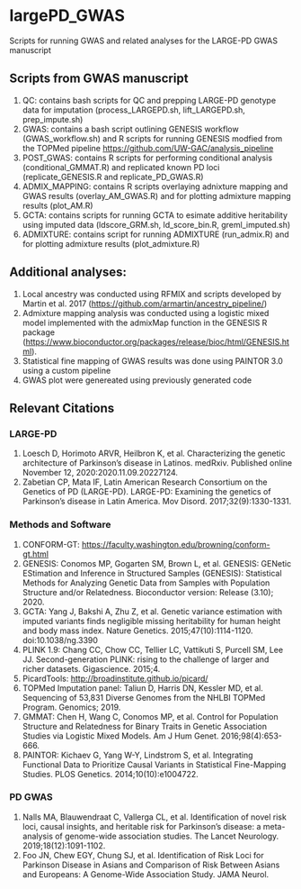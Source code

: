 # largePD_GWAS
 Scripts for running GWAS and related analyses for the LARGE-PD GWAS manuscript

## Scripts from GWAS manuscript 
1. QC: contains bash scripts for QC and prepping LARGE-PD genotype data for imputation (process_LARGEPD.sh, lift_LARGEPD.sh, prep_impute.sh)
2. GWAS: contains a bash script outlining GENESIS workflow (GWAS_workflow.sh) and R scripts for running GENESIS modfied from the TOPMed pipeline https://github.com/UW-GAC/analysis_pipeline
4. POST_GWAS: contains R scripts for performing conditional analysis (conditional_GMMAT.R) and replicated known PD loci (replicate_GENESIS.R and replicate_PD_GWAS.R)
5. ADMIX_MAPPING: contains R scripts overlaying adnixture mapping and GWAS results (overlay_AM_GWAS.R) and for plotting admixture mapping results (plot_AM.R)
6. GCTA: contains scripts for running GCTA to esimate additive heritability using imputed data (ldscore_GRM.sh, ld_score_bin.R, greml_imputed.sh)
7. ADMIXTURE: contains script for running ADMIXTURE (run_admix.R) and for plotting admixture results (plot_admixture.R)

## Additional analyses:
1. Local ancestry was conducted using RFMIX and scripts developed by Martin et al. 2017 (https://github.com/armartin/ancestry_pipeline/)
2. Admixture mapping analysis was conducted using a logistic mixed model implemented with the admixMap function in the GENESIS R package (https://www.bioconductor.org/packages/release/bioc/html/GENESIS.html). 
3. Statistical fine mapping of GWAS results was done using PAINTOR 3.0 using a custom pipeline 
4. GWAS plot were genereated using previously generated code 

## Relevant Citations
### LARGE-PD
1. Loesch D, Horimoto ARVR, Heilbron K, et al. Characterizing the genetic architecture of Parkinson’s disease in Latinos. medRxiv. Published online November 12, 2020:2020.11.09.20227124. 
2. Zabetian CP, Mata IF, Latin American Research Consortium on the Genetics of PD (LARGE-PD). LARGE-PD: Examining the genetics of Parkinson’s disease in Latin America. Mov Disord. 2017;32(9):1330-1331. 
### Methods and Software
1. CONFORM-GT: https://faculty.washington.edu/browning/conform-gt.html
2. GENESIS: Conomos MP, Gogarten SM, Brown L, et al. GENESIS: GENetic EStimation and Inference in Structured Samples (GENESIS): Statistical Methods for Analyzing Genetic Data from Samples with Population Structure and/or Relatedness. Bioconductor version: Release (3.10); 2020. 
3. GCTA: Yang J, Bakshi A, Zhu Z, et al. Genetic variance estimation with imputed variants finds negligible missing heritability for human height and body mass index. Nature Genetics. 2015;47(10):1114-1120. doi:10.1038/ng.3390
4. PLINK 1.9: Chang CC, Chow CC, Tellier LC, Vattikuti S, Purcell SM, Lee JJ. Second-generation PLINK: rising to the challenge of larger and richer datasets. Gigascience. 2015;4.
5. PicardTools: http://broadinstitute.github.io/picard/
6. TOPMed Imputation panel: Taliun D, Harris DN, Kessler MD, et al. Sequencing of 53,831 Diverse Genomes from the NHLBI TOPMed Program. Genomics; 2019.
7. GMMAT: Chen H, Wang C, Conomos MP, et al. Control for Population Structure and Relatedness for Binary Traits in Genetic Association Studies via Logistic Mixed Models. Am J Hum Genet. 2016;98(4):653-666.
8. PAINTOR: Kichaev G, Yang W-Y, Lindstrom S, et al. Integrating Functional Data to Prioritize Causal Variants in Statistical Fine-Mapping Studies. PLOS Genetics. 2014;10(10):e1004722.  
### PD GWAS
1. Nalls MA, Blauwendraat C, Vallerga CL, et al. Identification of novel risk loci, causal insights, and heritable risk for Parkinson’s disease: a meta-analysis of genome-wide association studies. The Lancet Neurology. 2019;18(12):1091-1102. 
2. Foo JN, Chew EGY, Chung SJ, et al. Identification of Risk Loci for Parkinson Disease in Asians and Comparison of Risk Between Asians and Europeans: A Genome-Wide Association Study. JAMA Neurol. 